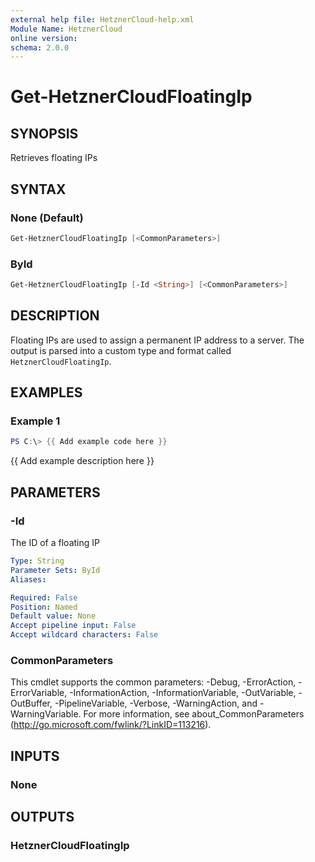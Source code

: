 ```yaml
---
external help file: HetznerCloud-help.xml
Module Name: HetznerCloud
online version:
schema: 2.0.0
---
```

# Get-HetznerCloudFloatingIp

## SYNOPSIS

Retrieves floating IPs

## SYNTAX

### None (Default)

```powershell
Get-HetznerCloudFloatingIp [<CommonParameters>]
```

### ById

```powershell
Get-HetznerCloudFloatingIp [-Id <String>] [<CommonParameters>]
```

## DESCRIPTION

Floating IPs are used to assign a permanent IP address to a server. The output is parsed into a custom type and format called `HetznerCloudFloatingIp`.

## EXAMPLES

### Example 1

```powershell
PS C:\> {{ Add example code here }}
```

{{ Add example description here }}

## PARAMETERS

### -Id

The ID of a floating IP

```yaml
Type: String
Parameter Sets: ById
Aliases:

Required: False
Position: Named
Default value: None
Accept pipeline input: False
Accept wildcard characters: False
```

### CommonParameters

This cmdlet supports the common parameters: -Debug, -ErrorAction, -ErrorVariable, -InformationAction, -InformationVariable, -OutVariable, -OutBuffer, -PipelineVariable, -Verbose, -WarningAction, and -WarningVariable.
For more information, see about_CommonParameters (http://go.microsoft.com/fwlink/?LinkID=113216).

## INPUTS

### None

## OUTPUTS

### HetznerCloudFloatingIp
